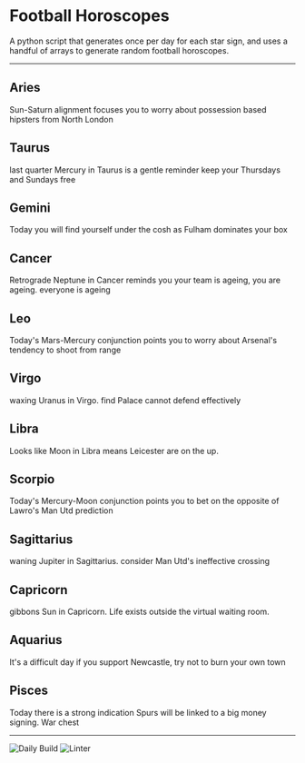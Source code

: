 # Football Horoscopes

A python script that generates once per day for each star sign, and uses a handful of arrays to generate random football horoscopes.

---

<!-- horoscopes_item starts -->
<h2>Aries</h2><p>Sun-Saturn alignment focuses you to worry about possession based hipsters from North London</p><h2>Taurus</h2><p>last quarter Mercury in Taurus is a gentle reminder keep your Thursdays and Sundays free</p><h2>Gemini</h2><p>Today you will find yourself under the cosh as Fulham dominates your box</p><h2>Cancer</h2><p>Retrograde Neptune in Cancer reminds you your team is ageing, you are ageing. everyone is ageing</p><h2>Leo</h2><p>Today's Mars-Mercury conjunction points you to worry about Arsenal's tendency to shoot from range</p><h2>Virgo</h2><p>waxing Uranus in Virgo. find Palace cannot defend effectively</p><h2>Libra</h2><p>Looks like Moon in Libra means Leicester are on the up.</p><h2>Scorpio</h2><p>Today's Mercury-Moon conjunction points you to bet on the opposite of Lawro's Man Utd prediction</p><h2>Sagittarius</h2><p>waning Jupiter in Sagittarius. consider Man Utd's ineffective crossing</p><h2>Capricorn</h2><p>gibbons Sun in Capricorn. Life exists outside the virtual waiting room.</p><h2>Aquarius</h2><p>It's a difficult day if you support Newcastle, try not to burn your own town</p><h2>Pisces</h2><p>Today there is a strong indication Spurs will be linked to a big money signing. War chest</p>
<!-- horoscopes_item ends -->

---

![Daily Build](https://github.com/MatBenfield/horofootball.thechels.uk/workflows/Daily%20Build/badge.svg) ![Linter](https://github.com/MatBenfield/horofootball.thechels.uk/workflows/Linter/badge.svg)
